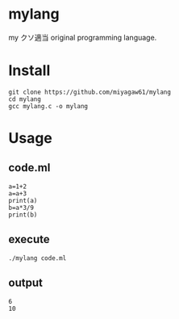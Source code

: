 # mylang

my クソ適当 original programming language.

# Install

```
git clone https://github.com/miyagaw61/mylang
cd mylang
gcc mylang.c -o mylang
```

# Usage

## code.ml

```
a=1+2
a=a+3
print(a)
b=a*3/9
print(b)
```

## execute

```
./mylang code.ml
```

## output

```
6
10
```
